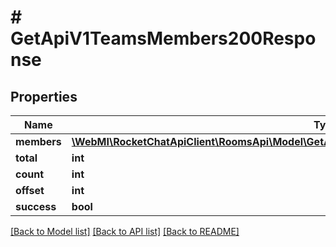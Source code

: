 # # GetApiV1TeamsMembers200Response

## Properties

Name | Type | Description | Notes
------------ | ------------- | ------------- | -------------
**members** | [**\WebMI\RocketChatApiClient\RoomsApi\Model\GetApiV1TeamsMembers200ResponseMembersInner[]**](GetApiV1TeamsMembers200ResponseMembersInner.md) |  | [optional]
**total** | **int** |  | [optional]
**count** | **int** |  | [optional]
**offset** | **int** |  | [optional]
**success** | **bool** |  | [optional]

[[Back to Model list]](../../README.md#models) [[Back to API list]](../../README.md#endpoints) [[Back to README]](../../README.md)
